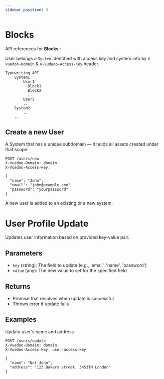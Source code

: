```yaml
---
sidebar_position: 3
---
```


# Blocks

API references for **Blocks** :

User belongs a `System` identified with access key and system info by `X-Vuedoo-Domain` & `X-Vudeoo-Access-Key` header.

```
Typewriting API
    System1
        User1
          Block1
          Block2
          ..
        User2
        ..
    System2
        ..
    ..
```

## Create a new User

A System that has a unique subdomain — it holds all assets created under that scope.

```
POST /users/new
X-Vuedoo-Domain: domain
X-Vuedoo-Access-key: 

{
  "name": "John",
  "email": "john@example.com"
  "password": "yourpassword"
}
```

A new user is added to an existing or a new system.

# User Profile Update

Updates user information based on provided key-value pair.

## Parameters
- `key` (string): The field to update (e.g., 'email', 'name', 'password')
- `value` (any): The new value to set for the specified field

## Returns
- Promise that resolves when update is successful
- Throws error if update fails

## Examples

Update user's name and address

```
POST /users/update
X-Vuedoo-Domain: domain
X-Vuedoo-Access-key: user-access-key

{
  "name": "Not John",
  "address": "123 Bakers street, 3453TN London"
}
```